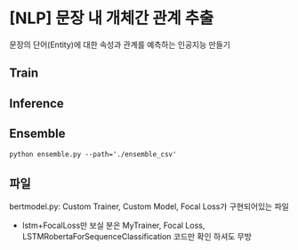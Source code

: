 # [NLP] 문장 내 개체간 관계 추출
문장의 단어(Entity)에 대한 속성과 관계를 예측하는 인공지능 만들기

## Train

## Inference


## Ensemble
```
python ensemble.py --path='./ensemble_csv'
```

## 파일
bertmodel.py: Custom Trainer, Custom Model, Focal Loss가 구현되어있는 파일
- lstm+FocalLoss만 보실 분은 MyTrainer, Focal Loss, LSTMRobertaForSequenceClassification 코드만 확인 하셔도 무방
